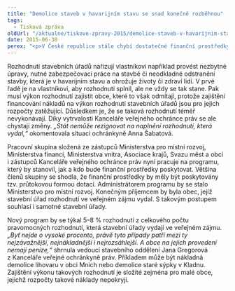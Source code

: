 ```yaml
---
title: "Demolice staveb v havarijním stavu se snad konečně rozběhnou"
tags:
  - Tisková zpráva
oldUrl: "/aktualne/tiskove-zpravy-2015/demolice-staveb-v-havarijnim-stavu-se-snad-konecne-rozbehnou"
date: 2015-06-30
perex: "<p>V České republice stále chybí dostatečné finanční prostředky pro zajištění nuceného výkonu rozhodnutí stavebních úřadů vydávaných ve veřejném zájmu, pokud vlastník dobrovolně rozhodnutí nesplní. Na problém upozorňuje kancelář ombudsmana již od roku 2004 a nyní, po jedenácti letech, se program financování exekucí připravuje.</p>"
---
```


<!-- imported from the old website -->

<p>Rozhodnutí stavebních úřadů nařizují vlastníkovi například provést nezbytné úpravy, nutné zabezpečovací práce na stavbě či neodkladné odstranění stavby, která je v havarijním stavu a ohrožuje životy či zdraví lidí. V prvé řadě je na vlastníkovi, aby rozhodnutí splnil, ale ne vždy se tak stane. Pak musí výkon rozhodnutí zajistit obce, které to však odmítají, protože zajištění financování nákladů na výkon rozhodnutí stavebních úřadů jsou pro jejich rozpočty zatěžující. Důsledkem je, že se taková rozhodnutí téměř nevykonávají. Díky vytrvalosti Kanceláře veřejného ochránce práv se ale chystají změny. <em>„Stát nemůže rezignovat na naplnění rozhodnutí, která vydal,“</em> okomentovala situaci ochránkyně Anna Šabatová. </p><p>Pracovní skupina složená ze zástupců Ministerstva pro místní rozvoj, Ministerstva financí, Ministerstva vnitra, Asociace krajů, Svazu měst a obcí i zástupců Kanceláře veřejného ochránce práv nyní pracuje na programu, který by stanovil, jak a kdo bude finanční prostředky poskytovat. Většina členů skupiny se shodla, že finanční prostředky by měly být poskytovány tzv. průtokovou formou dotací. Administrátorem programu by se stalo Ministerstvo pro místní rozvoj. Konečným příjemcem by byla obec, jejíž stavební úřad rozhodnutí ve veřejném zájmu vydal. S takovým postupem souhlasí i samotné stavební úřady. </p><p>Nový program by se týkal 5–8 % rozhodnutí z celkového počtu pravomocných rozhodnutí, která stavební úřady vydají ve veřejném zájmu. <em>„Byť nejde o vysoké procento, právě tyto případy patří mezi ty nejzávažnější, nejnákladnější i nejrozsáhlejší. A obce na jejich provedení nemají peníze,“</em> shrnula vedoucí stavebního oddělení Jana Gregorová z Kanceláře veřejné ochránkyně práv. Příkladem může být nákladná demolice lihovaru v obci Mnich nebo demolice staré sýpky v Kladnu. Zajištění výkonu takových rozhodnutí je složité zejména pro malé obce, jejichž rozpočty takové náklady nepokryjí.</p>
